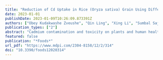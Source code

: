 ```yaml
---
title: "Reduction of Cd Uptake in Rice (Oryza sativa) Grain Using Different Field Management Practices in Alkaline Soils"
date: 2023-01-01
publishDate: 2023-01-09T10:26:09.873391Z
authors: ["Obey Kudakwashe Zveushe", "Qin Ling", "Xing Li", "Sumbal Sajid", "Víctor Resco de Dios", "Farhan Nabi", "Ying Han", "Faqin Dong", "Fang Zeng", "Lei Zhou", "Songrong Shen", "Wei Zhang", "Zhi Li"]
publication_types: ["2"]
abstract: "Cadmium contamination and toxicity on plants and human health is a major problem in China. Safe rice production in Cd-contaminated alkaline soils, with acceptably low Cd levels and high yields, remains an important research challenge. To achieve this, a small-scale field experiment with seven different soil amendment materials was conducted to test their effects performance. Two best-performing materials were selected for the large-scale field experiment. Combinations of humic acid, foliar, and/or soil silicon fertilization and deep or shallow plowing were designed. It was found that the combination, including humic acid, soil and foliar silicate fertilization, and shallow plowing (5&ndash;10 cm), produced the most desirable results (the lowest soil bioavailable Cd, the lowest grain Cd concentrations, and the highest grain yield). Rice farmers are therefore recommended to implement this combination to attain high grain yield with low Cd concentrations in alkaline soils."
featured: false
publication: "*Foods*"
url_pdf: "https://www.mdpi.com/2304-8158/12/2/314"
doi: "10.3390/foods12020314"
---
```


